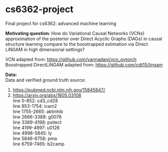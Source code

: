 # cs6362-project

Final project for cs6362: advanced machine learning 

**Motivating question**: How do Variational Causal Networks (VCNs) approximation of the posterior over Direct Acyclic Graphs (DAGs) in causal structure learning compare to the boostrapped estimation via Direct LiNGAM in high dimensional settings?

VCN adapted from: https://github.com/yannadani/vcn_pytorch \
Boostrapped DirectLiNGAM adapted from: https://github.com/cdt15/lingam

**Data:** \
Data and verified ground truth source: 
1) https://pubmed.ncbi.nlm.nih.gov/15845847/ 
2) https://arxiv.org/abs/1805.03108
\
line 0-852: cd3_cd28 \
line 853-1754: icam2 \
line 1755-2665: aktinhib \
line 2666-3388: g0076 \
line 3389-4198: psitect \
line 4199-4997: u0126 \
line 4998-5845: ly \
line 5846-6758: pma \
line 6759-7465: b2camp
